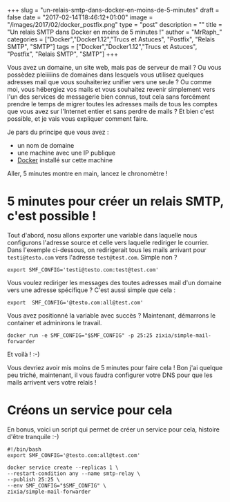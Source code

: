 +++
slug = "un-relais-smtp-dans-docker-en-moins-de-5-minutes"
draft = false
date = "2017-02-14T18:46:12+01:00"
image = "/images/2017/02/docker_postfix.png"
type = "post"
description = ""
title = "Un relais SMTP dans Docker en moins de 5 minutes !"
author = "MrRaph_"
categories = ["Docker","Docker1.12","Trucs et Astuces", "Postfix", "Relais SMTP", "SMTP"]
tags = ["Docker","Docker1.12","Trucs et Astuces", "Postfix", "Relais SMTP", "SMTP"]
+++


Vous avez un domaine, un site web, mais pas de serveur de mail ? Ou vous possèdez pleiiiiins de domaines dans lesquels vous utilisez quelques adresses mail que vous souhaiteriez unifier vers une seule ? Ou comme moi, vous hébergiez vos mails et vous souhaitez revenir simplement vers l'un des services de messagerie bien connus, tout cela sans forcément prendre le temps de migrer toutes les adresses mails de tous les comptes que vous avez sur l'Internet entier et sans perdre de mails ? Et bien c'est possible, et je vais vous expliquer comment faire.

Je pars du principe que vous avez :
* un nom de domaine
* une machine avec une IP publique
* [Docker]() installé sur cette machine


Aller, 5 minutes montre en main, lancez le chronomètre !

# 5 minutes pour créer un relais SMTP, c'est possible !

Tout d'abord, nosu allons exporter une variable dans laquelle nous configurons l'adresse source et celle vers laquelle rediriger le courrier. Dans l'exemple ci-dessous, on redirigerait tous les mails arrivant pour `testi@testo.com` vers l'adresse `test@test.com`. Simple non ?

    export SMF_CONFIG='testi@testo.com:test@test.com'

Vous voulez rediriger les messages des toutes adresses mail d'un domaine vers une adresse spécifique ? C'est aussi simple que cela :

    export  SMF_CONFIG='@testo.com:all@test.com'

Vous avez positionné la variable avec succès ? Maintenant, démarrons le container et adminirons le travail.

    docker run -e SMF_CONFIG="$SMF_CONFIG" -p 25:25 zixia/simple-mail-forwarder

Et voilà ! :-)

Vous devriez avoir mis moins de 5 minutes pour faire cela ! Bon j'ai quelque peu triché, maintenant, il vous faudra configurer votre DNS pour que les mails arrivent vers votre relais !

# Créons un service pour cela

En bonus, voici un script qui permet de créer un service pour cela, histoire d'être tranquile :-)

    #!/bin/bash
    export SMF_CONFIG='@testo.com:all@test.com'

    docker service create --replicas 1 \
    --restart-condition any --name smtp-relay \
    --publish 25:25 \
    --env SMF_CONFIG="$SMF_CONFIG" \
    zixia/simple-mail-forwarder
